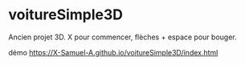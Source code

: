 # voitureSimple3D
Ancien projet 3D. X pour commencer, flèches + espace pour bouger. 

démo https://X-Samuel-A.github.io/voitureSimple3D/index.html


